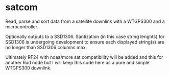 # satcom
Read, parse and sort data from a satellite downlink with a WTGPS300 and a microcontroller.

Optionally outputs to a SSD1306. Santization (in this case string lenghts) for SSD1306 is undergoing
development to ensure each displayed string(s) are no longer than SSD1306 columns max.

Ultimately RF24 with noaa/more sat compatibility will be added and this for another Rad node but I will keep this code here
as a pure and simple WTGPS300 downlink.
